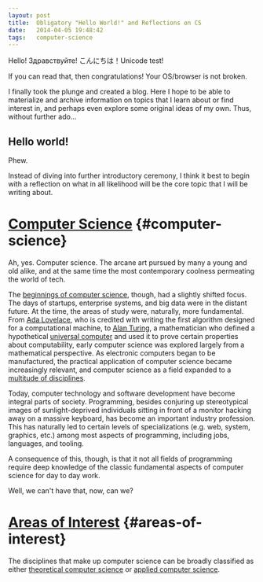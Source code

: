 ```yaml
---
layout: post
title:  Obligatory "Hello World!" and Reflections on CS
date:   2014-04-05 19:48:42
tags:   computer-science
---
```


Hello! Здравствуйте! こんにちは！Unicode test!

If you can read that, then congratulations! Your OS/browser is not broken.

I finally took the plunge and created a blog. Here I hope to be able to
materialize and archive information on topics that I learn about or find
interest in, and perhaps even explore some original ideas of my own. Thus,
without further ado...

## Hello world!

Phew.

Instead of diving into further introductory ceremony, I think it best to begin
with a reflection on what in all likelihood will be the core topic that I will
be writing about.

# [Computer Science](#computer-science) {#computer-science}

Ah, yes. Computer science. The arcane art pursued by many a young and old
alike, and at the same time the most contemporary coolness permeating the world
of tech.

The [beginnings of computer
science](http://en.wikipedia.org/wiki/Computer_science#History), though, had a
slightly shifted focus. The days of startups, enterprise systems, and big data
were in the distant future. At the time, the areas of study were, naturally,
more fundamental. From [Ada
Lovelace](http://en.wikipedia.org/wiki/Ada_Lovelace), who is credited with
writing the first algorithm designed for a computational machine, to [Alan
Turing](http://en.wikipedia.org/wiki/Alan_Turing), a mathematician who defined
a hypothetical [universal
computer](http://en.wikipedia.org/wiki/Universal_Turing_machine) and used it to
prove certain properties about computability, early computer science was
explored largely from a mathematical perspective. As electronic computers began
to be manufactured, the practical application of computer science became
increasingly relevant, and computer science as a field expanded to a [multitude
of
disciplines](http://en.wikipedia.org/wiki/Computer_science#Areas_of_computer_science).

Today, computer technology and software development have become integral parts
of society. Programming, besides conjuring up stereotypical images of
sunlight-deprived individuals sitting in front of a monitor hacking away on a
massive keyboard, has become an important industry profession. This has
naturally led to certain levels of specializations (e.g. web, system, graphics,
etc.) among most aspects of programming, including jobs, languages, and
tooling.

A consequence of this, though, is that it not all fields of programming require
deep knowledge of the classic fundamental aspects of computer science for day
to day work.

Well, we can't have that, now, can we?

# [Areas of Interest](#areas-of-interest) {#areas-of-interest}

The disciplines that make up computer science can be broadly classified as
either [theoretical computer science](http://en.wikipedia.org/wiki/Theoretical_computer_science)
or [applied computer science](http://en.wikipedia.org/wiki/Computer_science#Applied_computer_science).

